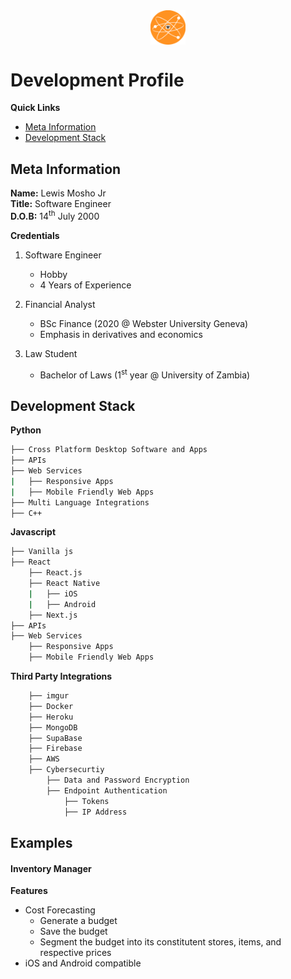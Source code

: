 <img src="./assets/logo.png" alt="logo" width="11%" style="display: block; margin: 0 auto" />

# Development Profile

**Quick Links**

- [Meta Information](#meta-information)
- [Development Stack](#development-stack)

## Meta Information

**Name:** Lewis Mosho Jr  
**Title:** Software Engineer  
**D.O.B:** 14<sup>th</sup> July 2000

**Credentials**

1. Software Engineer

   - Hobby
   - 4 Years of Experience

2. Financial Analyst

   - BSc Finance (2020 @ Webster University Geneva)
   - Emphasis in derivatives and economics

3. Law Student

   - Bachelor of Laws (1<sup>st</sup> year @ University of Zambia)

## Development Stack

**Python**

```bash
├── Cross Platform Desktop Software and Apps
├── APIs
├── Web Services
|   ├── Responsive Apps
|   ├── Mobile Friendly Web Apps
├── Multi Language Integrations
├── C++
```

**Javascript**

```bash
├── Vanilla js
├── React
    ├── React.js
    ├── React Native
    |   ├── iOS
    |   ├── Android
    ├── Next.js
├── APIs
├── Web Services
    ├── Responsive Apps
    ├── Mobile Friendly Web Apps
```

**Third Party Integrations**

```bash
    ├── imgur
    ├── Docker
    ├── Heroku
    ├── MongoDB
    ├── SupaBase
    ├── Firebase
    ├── AWS
    ├── Cybersecurtiy
        ├── Data and Password Encryption
        ├── Endpoint Authentication
            ├── Tokens
            ├── IP Address
```

## Examples

#### Inventory Manager

**Features**

- Cost Forecasting
  - Generate a budget
  - Save the budget
  - Segment the budget into its constitutent stores, items, and respective prices
- iOS and Android compatible
